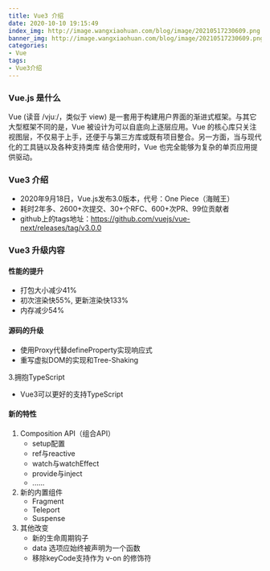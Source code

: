 ```yaml
---
title: Vue3 介绍
date: 2020-10-10 19:15:49
index_img: http://image.wangxiaohuan.com/blog/image/20210517230609.png
banner_img: http://image.wangxiaohuan.com/blog/image/20210517230609.png
categories:
- Vue
tags:
- Vue3介绍
---
```




### Vue.js 是什么

Vue (读音 /vjuː/，类似于 view) 是一套用于构建用户界面的渐进式框架。与其它大型框架不同的是，Vue 被设计为可以自底向上逐层应用。Vue 的核心库只关注视图层，不仅易于上手，还便于与第三方库或既有项目整合。另一方面，当与现代化的工具链以及各种支持类库 结合使用时，Vue 也完全能够为复杂的单页应用提供驱动。

### Vue3 介绍

- 2020年9月18日，Vue.js发布3.0版本，代号：One Piece（海贼王）
- 耗时2年多、2600+次提交、30+个RFC、600+次PR、99位贡献者
- github上的tags地址：https://github.com/vuejs/vue-next/releases/tag/v3.0.0

### Vue3 升级内容

#### 性能的提升

- 打包大小减少41%
- 初次渲染快55%, 更新渲染快133%
- 内存减少54%

#### 源码的升级

- 使用Proxy代替defineProperty实现响应式
- 重写虚拟DOM的实现和Tree-Shaking

3.拥抱TypeScript

- Vue3可以更好的支持TypeScript

#### 新的特性

1. Composition API（组合API）
   - setup配置
   - ref与reactive
   - watch与watchEffect
   - provide与inject
   - ......
2. 新的内置组件
   - Fragment
   - Teleport
   - Suspense
3. 其他改变
   - 新的生命周期钩子
   - data 选项应始终被声明为一个函数
   - 移除keyCode支持作为 v-on 的修饰符